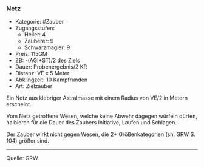 ### Netz

- Kategorie: #Zauber
- Zugangsstufen:
  - Heiler: 4
  - Zauberer: 9
  - Schwarzmagier: 9
- Preis: 115GM
- ZB: -(AGI+ST)/2 des Ziels
- Dauer: Probenergebnis/2 KR
- Distanz: VE x 5 Meter
- Abklingzeit: 10 Kampfrunden
- Art: Zielzauber

Ein Netz aus klebriger Astralmasse mit einem Radius von VE/2 in Metern erscheint.

Vom Netz getroffene Wesen, welche keine Abwehr dagegen würfeln dürfen, halbieren für die Dauer des Zaubers Initiative, Laufen und Schlagen.

Der Zauber wirkt nicht gegen Wesen, die 2+ Größenkategorien (sh. GRW S. 104) größer sind.

---

Quelle: GRW
